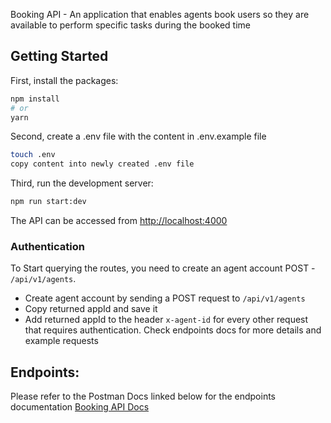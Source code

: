 Booking API - An application that enables agents book users so they are available to perform specific tasks during the booked time

## Getting Started

First, install the packages:

```bash
npm install
# or
yarn
```

Second, create a .env file with the content in .env.example file

```bash
touch .env
copy content into newly created .env file
```

Third, run the development server:

```bash
npm run start:dev
```

The API can be accessed from [http://localhost:4000](http://localhost:4000)

### Authentication

To Start querying the routes, you need to create an agent account POST - `/api/v1/agents`.

- Create agent account by sending a POST request to `/api/v1/agents`
- Copy returned appId and save it
- Add returned appId to the header `x-agent-id` for every other request that requires authentication. Check endpoints docs for more details and example requests

## Endpoints:

Please refer to the Postman Docs linked below for the endpoints documentation
[Booking API Docs](https://documenter.getpostman.com/view/5602496/UUxxfnka)
